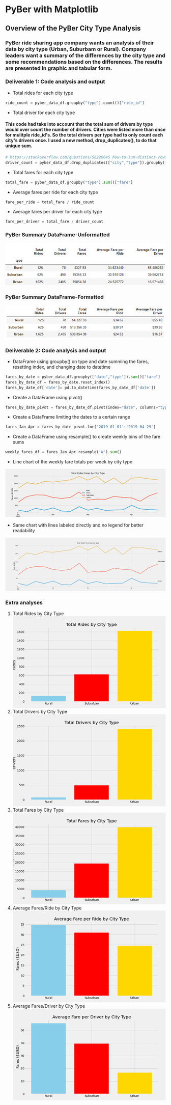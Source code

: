 # PyBer with Matplotlib

## Overview of the PyBer City Type Analysis

### PyBer ride sharing app company wants an analysis of their data by city type (Urban, Suburbam or Rural). Company leaders want a summary of the differences by the city type and some recommendations based on the differences. The results are presented in graphic and tabular form.

### Deliverable 1: Code analysis and output
- Total rides for each city type
```python
ride_count = pyber_data_df.groupby("type").count()["ride_id"]
```
- Total driver for each city type
#### This code had take into account that the total sum of drivers by type would over count the number of drivers. Cities were listed more than once for mulitple ride_id's. So the total drivers per type had to only count each city's drivers once. I used a new method, drop_duplicates(), to do that unique sum.
```python
# https://stackoverflow.com/questions/56220045 how-to-sum-distinct-rows-in-a-pandas-dataframe
driver_count = pyber_data_df.drop_duplicates(["city","type"]).groupby(["type"]).sum()["driver_count"]
```
- Total fares for each city type
```python
total_fare = pyber_data_df.groupby("type").sum()["fare"]
```
- Average fares per ride for each city type
```python
fare_per_ride = total_fare / ride_count
```
- Average fares per driver for each city type
```python
fare_per_driver = total_fare / driver_count
```


### PyBer Summary DataFrame-Unformatted
![summary table](./Resources/pyber_summary_df_unformatted.png) 
### PyBer Summary DataFrame-Formatted
![summary table](./Resources/pyber_summary_df.png) 

### Deliverable 2: Code analysis and output

- DataFrame using groupby() on type and date summing the fares, resetting index, and changing date to datetime
```python 
fares_by_date = pyber_data_df.groupby(["date","type"]).sum()["fare"]
fares_by_date_df = fares_by_date.reset_index()
fares_by_date_df['date']= pd.to_datetime(fares_by_date_df['date'])
```
- Create a DataFrame using pivot()
```python
fares_by_date_pivot = fares_by_date_df.pivot(index="date", columns="type", values="fare")
```
- Create a DataFrame limiting the dates to a certain range
```python
fares_Jan_Apr = fares_by_date_pivot.loc['2019-01-01':'2019-04-29']
```
- Create a DataFrame using resample() to create weekly bins of the fare sums
```python
weekly_fares_df = fares_Jan_Apr.resample('W').sum()
```
- Line chart of the weekly fare totals per week by city type

![summary line chart](./analysis/Pyber_fare_summary.png)

- Same chart with lines labeled directly and no legend for better readability

![summary line chart new](./analysis/Pyber_fare_summary_new.png)

### Extra analyses

1. Total Rides by City Type
![Total Rides](./analysis/PyBer_fare_summary_rides.png)
1. Total Drivers by City Type
![Total Drivers](./analysis/PyBer_fare_summary_drivers.png)
1. Total Fares by City Type
![Total Fares](./analysis/PyBer_fare_summary_fares.png)
1. Average Fares/Ride by City Type
![Average Fares/Ride](./analysis/PyBer_fare_summary_farespercity.png)
1. Average Fares/Driver by City Type
![Average Fares/Driver](./analysis/PyBer_fare_summary_faresperdriver.png)
